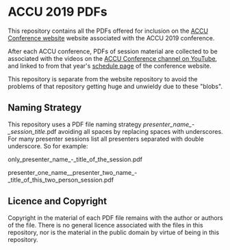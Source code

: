 # ACCU 2019 PDFs

This repository contains all the PDFs offered for inclusion on the [ACCU Conference
website](https://conference.accu.org) website associated with the ACCU 2019 conference.

After each ACCU conference, PDFs of session material are collected to be associated with the videos on the
[ACCU Conference channel on YouTube](https://www.youtube.com/channel/UCJhay24LTpO1s4bIZxuIqKw/), and linked
to from that year's [schedule page](https://conference.accu.org/2019/schedule.html) of the conference website.

This repository is separate from the website repository to avoid the problems of that repository getting
huge and unwieldy due to these "blobs".

## Naming Strategy

This repository uses a PDF file naming strategy _presenter\_name\_-\_session\_title_.pdf avoiding all spaces by replacing
spaces with underscores. For many presenter sessions list all presenters separated with double
underscore. So for example:

only\_presenter\_name\_-\_title\_of\_the\_session.pdf

presenter\_one\_name\_\_presenter\_two\_name\_-\_title\_of\_this\_two\_person\_session.pdf

## Licence and Copyright

Copyright in the material of each PDF file remains with the author or authors of the file. There is no
general licence associated with the files in this repository, nor is the material in the public domain by
virtue of being in this repository.
